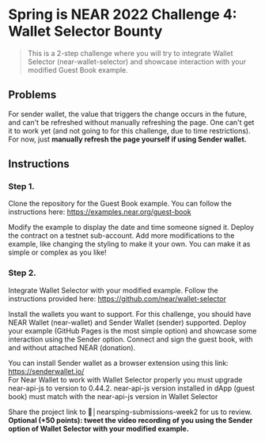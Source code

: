# Spring is NEAR 2022 Challenge 4: Wallet Selector Bounty

> This is a 2-step challenge where you will try to integrate Wallet Selector (near-wallet-selector) and showcase interaction with your modified Guest Book example.

## Problems

For sender wallet, the value that triggers the change occurs in the future, and can't be refreshed without manually refreshing the page. One can't get it to work yet (and not going to for this challenge, due to time restrictions). For now, just **manually refresh the page yourself if using Sender wallet.**

## Instructions
### Step 1.  
Clone the repository for the Guest Book example. You can follow the instructions here: https://examples.near.org/guest-book  

Modify the example to display the date and time someone signed it. Deploy the contract on a testnet sub-account. Add more modifications to the example, like changing the styling to make it your own. You can make it as simple or complex as you like! 

### Step 2.  
Integrate Wallet Selector with your modified example. Follow the instructions provided here: https://github.com/near/wallet-selector  

Install the wallets you want to support. For this challenge, you should have NEAR Wallet (near-wallet) and Sender Wallet (sender) supported. Deploy your example (GitHub Pages is the most simple option) and showcase some interaction using the Sender option. Connect and sign the guest book, with and without attached NEAR (donation).

You can install Sender wallet as a browser extension using this link: https://senderwallet.io/   
For Near Wallet to work with Wallet Selector properly you must upgrade near-api-js to version to 0.44.2. 
near-api-js version installed in dApp (guest book) must match with the near-api-js version in Wallet Selector

Share the project link to 🧠│nearsping-submissions-week2  for us to review.  
**Optional (+50 points): tweet the video recording of you using the Sender option of Wallet Selector with your modified example.**  
